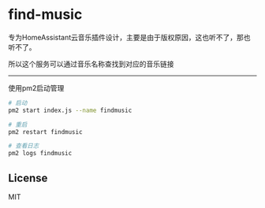# find-music

专为HomeAssistant云音乐插件设计，主要是由于版权原因，这也听不了，那也听不了。

所以这个服务可以通过音乐名称查找到对应的音乐链接

---

使用pm2启动管理

```bash
# 启动
pm2 start index.js --name findmusic

# 重启
pm2 restart findmusic

# 查看日志
pm2 logs findmusic
```

## License

MIT